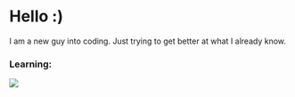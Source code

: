 # Hello :)
I am a new guy into coding. Just trying to get better at what I already know.

### Learning: 
<img src="https://skillicons.dev/icons?i=git,python,lua,godot" />
